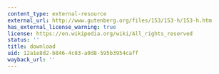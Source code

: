 ```yaml
---
content_type: external-resource
external_url: http://www.gutenberg.org/files/153/153-h/153-h.htm
has_external_license_warning: true
license: https://en.wikipedia.org/wiki/All_rights_reserved
status: ''
title: download
uid: 12a1e8d2-b846-4c83-a0d8-595b3954caff
wayback_url: ''
---
```

